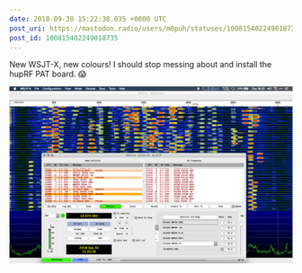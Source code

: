 ```yaml
---
date: 2018-09-30 15:22:38.035 +0000 UTC
post_uri: https://mastodon.radio/users/m0puh/statuses/100815402249018735
post_id: 100815402249018735
---
```

New WSJT-X, new colours! I should stop messing about and install the hupRF PAT board. 😱


![](5409.png)

